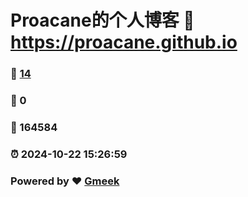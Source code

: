 # Proacane的个人博客 :link: https://proacane.github.io 
### :page_facing_up: [14](https://proacane.github.io/tag.html) 
### :speech_balloon: 0 
### :hibiscus: 164584 
### :alarm_clock: 2024-10-22 15:26:59 
### Powered by :heart: [Gmeek](https://github.com/Meekdai/Gmeek)
